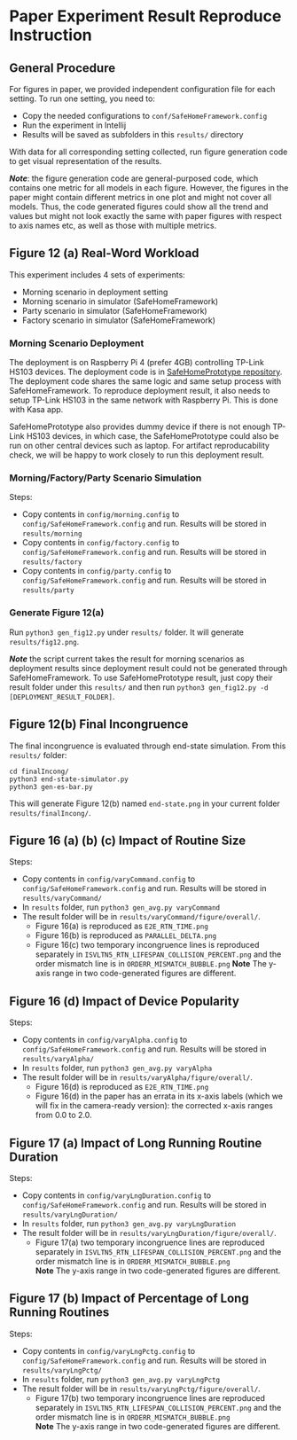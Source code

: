 # Paper Experiment Result Reproduce Instruction

## General Procedure
For figures in paper, we provided independent configuration file for each setting.
To run one setting, you need to:
- Copy the needed configurations to `conf/SafeHomeFramework.config`
- Run the experiment in Intellij
- Results will be saved as subfolders in this `results/` directory

With data for all corresponding setting collected, run figure generation code to 
get visual representation of the results.

***Note***: the figure generation code are general-purposed code, which contains one
metric for all models in each figure. However, the figures in the paper might contain 
different metrics in one plot and might not cover all models. Thus, the code 
generated figures could show all the trend and values but might not look exactly the 
same with paper figures with respect to axis names etc, as well as those with 
multiple metrics.  

## Figure 12 (a) Real-Word Workload
This experiment includes 4 sets of experiments:
- Morning scenario in deployment setting
- Morning scenario in simulator (SafeHomeFramework)
- Party scenario in simulator (SafeHomeFramework)
- Factory scenario in simulator (SafeHomeFramework)

### Morning Scenario Deployment
The deployment is on Raspberry Pi 4 (prefer 4GB) controlling TP-Link HS103 devices. 
The deployment code is in [SafeHomePrototype repository](https://github.com/Shegufta/SafeHomePrototype). 
The deployment code shares the same logic and same setup process with 
SafeHomeFramework. To reproduce deployment result, it also needs to setup TP-Link 
HS103 in the same network with Raspberry Pi. This is done with Kasa app. 

SafeHomePrototype also provides dummy device if there is not enough TP-Link HS103 
devices, in which case, the SafeHomePrototype could also be run on other central 
devices such as laptop. For artifact reproducability check, we will be happy to work 
closely to run this deployment result.

### Morning/Factory/Party Scenario Simulation
Steps:
- Copy contents in `config/morning.config` to `config/SafeHomeFramework.config`
  and run. Results will be stored in `results/morning`
- Copy contents in `config/factory.config` to `config/SafeHomeFramework.config`
  and run. Results will be stored in `results/factory`
- Copy contents in `config/party.config` to `config/SafeHomeFramework.config`
  and run. Results will be stored in `results/party`
  
### Generate Figure 12(a)
Run `python3 gen_fig12.py` under `results/` folder. It will generate 
`results/fig12.png`.

***Note*** the script current takes the result for morning scenarios as deployment
results since deployment result could not be generated through SafeHomeFramework. To
use SafeHomePrototype result, just copy their result folder under this `results/` and
then run `python3 gen_fig12.py -d [DEPLOYMENT_RESULT_FOLDER]`.

## Figure 12(b) Final Incongruence
The final incongruence is evaluated through end-state simulation. From this `results/`
folder:
```
cd finalIncong/
python3 end-state-simulator.py
python3 gen-es-bar.py
```
This will generate Figure 12(b) named `end-state.png` in your current folder 
`results/finalIncong/`.

## Figure 16 (a) (b) (c) Impact of Routine Size
Steps:
- Copy contents in `config/varyCommand.config` to `config/SafeHomeFramework.config`
  and run. Results will be stored in `results/varyCommand/`
- In `results` folder, run `python3 gen_avg.py varyCommand`
- The result folder will be in `results/varyCommand/figure/overall/`.
    - Figure 16(a) is reproduced as `E2E_RTN_TIME.png`
    - Figure 16(b) is reproduced as `PARALLEL_DELTA.png`
    - Figure 16(c) two temporary incongruence lines is reproduced separately in 
    `ISVLTN5_RTN_LIFESPAN_COLLISION_PERCENT.png` and the order mismatch line is in 
    `ORDERR_MISMATCH_BUBBLE.png`
    **Note** The y-axis range in two code-generated figures are different.
      
## Figure 16 (d) Impact of Device Popularity
Steps:
- Copy contents in `config/varyAlpha.config` to `config/SafeHomeFramework.config`
  and run. Results will be stored in `results/varyAlpha/`
- In `results` folder, run `python3 gen_avg.py varyAlpha`
- The result folder will be in `results/varyAlpha/figure/overall/`.
    - Figure 16(d) is reproduced as `E2E_RTN_TIME.png`
    - Figure 16(d) in the paper has an errata in its x-axis labels (which we will 
    fix in the camera-ready version): the corrected x-axis ranges from 0.0 to 2.0.

## Figure 17 (a) Impact of Long Running Routine Duration
Steps:
- Copy contents in `config/varyLngDuration.config` to `config/SafeHomeFramework.config`
  and run. Results will be stored in `results/varyLngDuration/`
- In `results` folder, run `python3 gen_avg.py varyLngDuration`
- The result folder will be in `results/varyLngDuration/figure/overall/`.
    - Figure 17(a) two temporary incongruence lines are reproduced separately in 
    `ISVLTN5_RTN_LIFESPAN_COLLISION_PERCENT.png` and the order mismatch line is in 
    `ORDERR_MISMATCH_BUBBLE.png`  
    **Note** The y-axis range in two code-generated figures are different.

## Figure 17 (b) Impact of Percentage of Long Running Routines
Steps:
- Copy contents in `config/varyLngPctg.config` to `config/SafeHomeFramework.config`
  and run. Results will be stored in `results/varyLngPctg/`
- In `results` folder, run `python3 gen_avg.py varyLngPctg`
- The result folder will be in `results/varyLngPctg/figure/overall/`.
    - Figure 17(b) two temporary incongruence lines are reproduced separately in 
    `ISVLTN5_RTN_LIFESPAN_COLLISION_PERCENT.png` and the order mismatch line is in
    `ORDERR_MISMATCH_BUBBLE.png`  
    **Note** The y-axis range in two code-generated figures are different.
